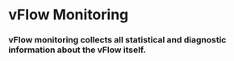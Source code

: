 # vFlow Monitoring

### vFlow monitoring collects all statistical and diagnostic information about the vFlow itself.
